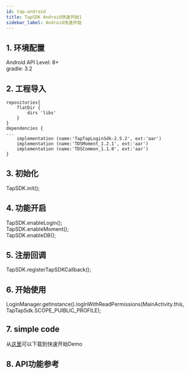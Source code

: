 ```yaml
---
id: tap-android
title: TapSDK Android快速开始1
sidebar_label: Android快速开始
---
```


## 1. 环境配置
Android API Level: 8+  
gradle: 3.2

## 2. 工程导入
```  
repositories{  
    flatDir {  
        dirs 'libs'  
    }  
}  
dependencies {  
...  
    implementation (name:'TapTapLoginSdk-2.5.2', ext:'aar')  
    implementation (name:'TDSMoment_1.2.1', ext:'aar')  
    implementation (name:'TDSCommon_1.1.0', ext:'aar')  
}  
```  

## 3. 初始化
TapSDK.init();
## 4. 功能开启
TapSDK.enableLogin();  
TapSDK.enableMoment();  
TapSDK.enableDB();  
## 5. 注册回调
TapSDK.registerTapSDKCallback();
## 6. 开始使用
LoginManager.getInstance().logInWithReadPermissions(MainActivity.this, TapTapSdk.SCOPE_PUIBLIC_PROFILE);

## 7. simple code
从[这里](#)可以下载到快速开始Demo
## 8. API功能参考
